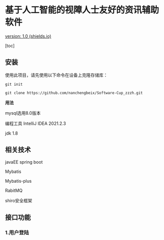 # 基于人工智能的视障人士友好的资讯辅助软件

[version: 1.0 (shields.io)](https://img.shields.io/badge/version-1.0-brightgreen)



[toc]

## 安装

使用此项目，请先使用以下命令在设备上克隆存储库：

```git init```

```git clone https://github.com/nanchengbeix/Software-Cup_zzzh.git```

**用法**

mysql选用8.0版本

编程工具  IntelliJ IDEA 2021.2.3 

jdk 1.8

## 相关技术



javaEE 
spring boot

Mybatis

Mybatis-plus

RabitMQ

shiro安全框架



## 接口功能

### 1.用户登陆

